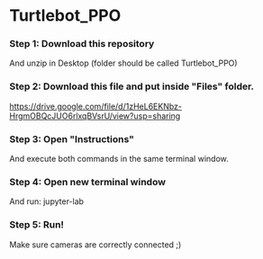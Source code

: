 # Turtlebot_PPO

### Step 1: Download this repository 
And unzip in Desktop (folder should be called Turtlebot_PPO)

### Step 2: Download this file and put inside "Files" folder.
https://drive.google.com/file/d/1zHeL6EKNbz-HrgmOBQcJUO6rlxqBVsrU/view?usp=sharing

### Step 3: Open "Instructions"
And execute both commands in the same terminal window.

### Step 4: Open new terminal window
And run: jupyter-lab

### Step 5: Run! 
Make sure cameras are correctly connected ;)
